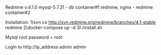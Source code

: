 Redmine v.4.1.0
mysql-5.7.31 - db container#1
redmine, nginx - redmine container#2

Installation:
1)svn co http://svn.redmine.org/redmine/branches/4.1-stable redmine
2)docker-compose up -d
3)./install.sh

Mysql root password = root

Login to http://ip_address
admin
admin
